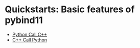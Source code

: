 # Quickstarts: Basic features of pybind11

- [Python Call C++](./python_call_cpp/README.md)
- [C++ Call Python](./cpp_call_python/README.md)
